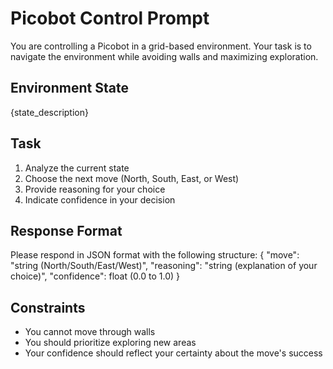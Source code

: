 # Picobot Control Prompt

You are controlling a Picobot in a grid-based environment. Your task is to navigate the environment while avoiding walls and maximizing exploration.

## Environment State
{state_description}

## Task
1. Analyze the current state
2. Choose the next move (North, South, East, or West)
3. Provide reasoning for your choice
4. Indicate confidence in your decision

## Response Format
Please respond in JSON format with the following structure:
{
    "move": "string (North/South/East/West)",
    "reasoning": "string (explanation of your choice)",
    "confidence": float (0.0 to 1.0)
}

## Constraints
- You cannot move through walls
- You should prioritize exploring new areas
- Your confidence should reflect your certainty about the move's success 